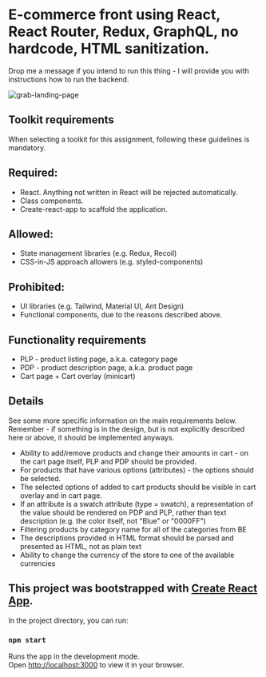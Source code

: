 # E-commerce front using React, React Router, Redux, GraphQL, no hardcode, HTML sanitization.

Drop me a message if you intend to run this thing - I will provide you with instructions how to run the backend.

![grab-landing-page](https://github.com/DavidMusijenko/e-Store-Front/blob/main/Demo.gif)

## Toolkit requirements

When selecting a toolkit for this assignment, following these guidelines is mandatory.

## Required:

- React. Anything not written in React will be rejected automatically.
- Class components.
- Create-react-app to scaffold the application.

## Allowed:

- State management libraries (e.g. Redux, Recoil)
- CSS-in-JS approach allowers (e.g. styled-components)

## Prohibited:

- UI libraries (e.g. Tailwind, Material UI, Ant Design)
- Functional components, due to the reasons described above.

## Functionality requirements

- PLP - product listing page, a.k.a. category page
- PDP - product description page, a.k.a. product page
- Cart page + Cart overlay (minicart)

## Details

See some more specific information on the main requirements below. Remember - if something is in the design, but is not explicitly described here or above, it should be implemented anyways.

- Ability to add/remove products and change their amounts in cart - on the cart page itself, PLP and PDP should be provided.
- For products that have various options (attributes) - the options should be selected.
- The selected options of added to cart products should be visible in cart overlay and in cart page.
- If an attribute is a swatch attribute (type = swatch), a representation of the value should be rendered on PDP and PLP, rather than text description (e.g. the color itself, not "Blue" or "0000FF")
- Filtering products by category name for all of the categories from BE
- The descriptions provided in HTML format should be parsed and presented as HTML, not as plain text
- Ability to change the currency of the store to one of the available currencies


## This project was bootstrapped with [Create React App](https://github.com/facebook/create-react-app).

In the project directory, you can run:

### `npm start`

Runs the app in the development mode.\
Open [http://localhost:3000](http://localhost:3000) to view it in your browser.

